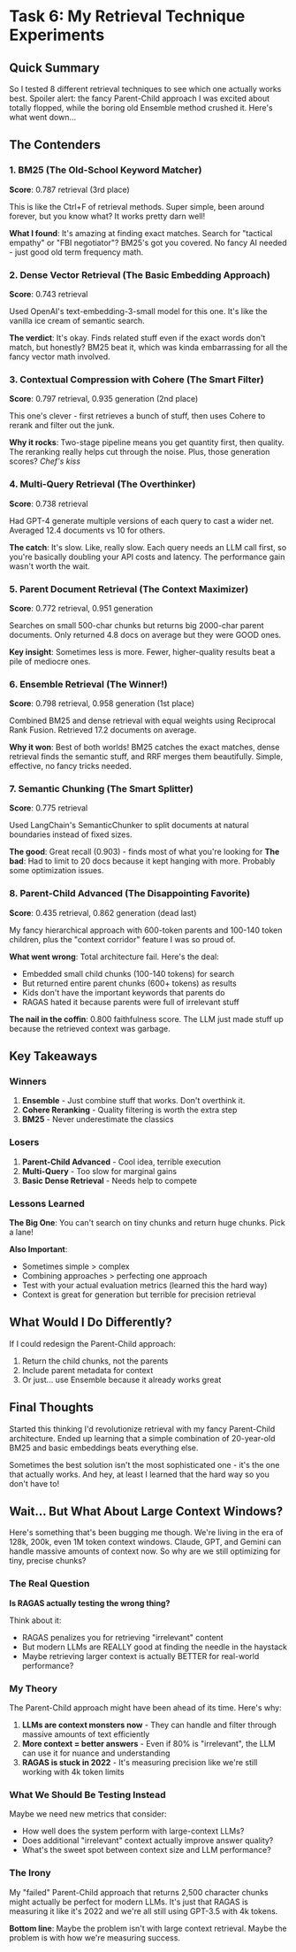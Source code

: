 # Task 6: My Retrieval Technique Experiments

## Quick Summary
So I tested 8 different retrieval techniques to see which one actually works best. Spoiler alert: the fancy Parent-Child approach I was excited about totally flopped, while the boring old Ensemble method crushed it. Here's what went down...

## The Contenders

### 1. BM25 (The Old-School Keyword Matcher)
**Score**: 0.787 retrieval (3rd place)

This is like the Ctrl+F of retrieval methods. Super simple, been around forever, but you know what? It works pretty darn well! 

**What I found**: It's amazing at finding exact matches. Search for "tactical empathy" or "FBI negotiator"? BM25's got you covered. No fancy AI needed - just good old term frequency math.

### 2. Dense Vector Retrieval (The Basic Embedding Approach)
**Score**: 0.743 retrieval

Used OpenAI's text-embedding-3-small model for this one. It's like the vanilla ice cream of semantic search.

**The verdict**: It's okay. Finds related stuff even if the exact words don't match, but honestly? BM25 beat it, which was kinda embarrassing for all the fancy vector math involved.

### 3. Contextual Compression with Cohere (The Smart Filter)
**Score**: 0.797 retrieval, 0.935 generation (2nd place)

This one's clever - first retrieves a bunch of stuff, then uses Cohere to rerank and filter out the junk.

**Why it rocks**: Two-stage pipeline means you get quantity first, then quality. The reranking really helps cut through the noise. Plus, those generation scores? *Chef's kiss*

### 4. Multi-Query Retrieval (The Overthinker)
**Score**: 0.738 retrieval

Had GPT-4 generate multiple versions of each query to cast a wider net. Averaged 12.4 documents vs 10 for others.

**The catch**: It's slow. Like, really slow. Each query needs an LLM call first, so you're basically doubling your API costs and latency. The performance gain wasn't worth the wait.

### 5. Parent Document Retrieval (The Context Maximizer)
**Score**: 0.772 retrieval, 0.951 generation

Searches on small 500-char chunks but returns big 2000-char parent documents. Only returned 4.8 docs on average but they were GOOD ones.

**Key insight**: Sometimes less is more. Fewer, higher-quality results beat a pile of mediocre ones.

### 6. Ensemble Retrieval (The Winner!)
**Score**: 0.798 retrieval, 0.958 generation (1st place)

Combined BM25 and dense retrieval with equal weights using Reciprocal Rank Fusion. Retrieved 17.2 documents on average.

**Why it won**: Best of both worlds! BM25 catches the exact matches, dense retrieval finds the semantic stuff, and RRF merges them beautifully. Simple, effective, no fancy tricks needed.

### 7. Semantic Chunking (The Smart Splitter)
**Score**: 0.775 retrieval

Used LangChain's SemanticChunker to split documents at natural boundaries instead of fixed sizes.

**The good**: Great recall (0.903) - finds most of what you're looking for
**The bad**: Had to limit to 20 docs because it kept hanging with more. Probably some optimization issues.

### 8. Parent-Child Advanced (The Disappointing Favorite)
**Score**: 0.435 retrieval, 0.862 generation (dead last)

My fancy hierarchical approach with 600-token parents and 100-140 token children, plus the "context corridor" feature I was so proud of.

**What went wrong**: Total architecture fail. Here's the deal:
- Embedded small child chunks (100-140 tokens) for search
- But returned entire parent chunks (600+ tokens) as results
- Kids don't have the important keywords that parents do
- RAGAS hated it because parents were full of irrelevant stuff

**The nail in the coffin**: 0.800 faithfulness score. The LLM just made stuff up because the retrieved context was garbage.

## Key Takeaways

### Winners
1. **Ensemble** - Just combine stuff that works. Don't overthink it.
2. **Cohere Reranking** - Quality filtering is worth the extra step
3. **BM25** - Never underestimate the classics

### Losers
1. **Parent-Child Advanced** - Cool idea, terrible execution
2. **Multi-Query** - Too slow for marginal gains
3. **Basic Dense Retrieval** - Needs help to compete

### Lessons Learned

**The Big One**: You can't search on tiny chunks and return huge chunks. Pick a lane!

**Also Important**: 
- Sometimes simple > complex
- Combining approaches > perfecting one approach  
- Test with your actual evaluation metrics (learned this the hard way)
- Context is great for generation but terrible for precision retrieval

## What Would I Do Differently?

If I could redesign the Parent-Child approach:
1. Return the child chunks, not the parents
2. Include parent metadata for context
3. Or just... use Ensemble because it already works great

## Final Thoughts

Started this thinking I'd revolutionize retrieval with my fancy Parent-Child architecture. Ended up learning that a simple combination of 20-year-old BM25 and basic embeddings beats everything else. 

Sometimes the best solution isn't the most sophisticated one - it's the one that actually works. And hey, at least I learned that the hard way so you don't have to!

## Wait... But What About Large Context Windows?

Here's something that's been bugging me though. We're living in the era of 128k, 200k, even 1M token context windows. Claude, GPT, and Gemini can handle massive amounts of context now. So why are we still optimizing for tiny, precise chunks?

### The Real Question

**Is RAGAS actually testing the wrong thing?**

Think about it:
- RAGAS penalizes you for retrieving "irrelevant" content
- But modern LLMs are REALLY good at finding the needle in the haystack
- Maybe retrieving larger context is actually BETTER for real-world performance?

### My Theory

The Parent-Child approach might have been ahead of its time. Here's why:

1. **LLMs are context monsters now** - They can handle and filter through massive amounts of text efficiently
2. **More context = better answers** - Even if 80% is "irrelevant", the LLM can use it for nuance and understanding
3. **RAGAS is stuck in 2022** - It's measuring precision like we're still working with 4k token limits

### What We Should Be Testing Instead

Maybe we need new metrics that consider:
- How well does the system perform with large-context LLMs?
- Does additional "irrelevant" context actually improve answer quality?
- What's the sweet spot between context size and LLM performance?

### The Irony

My "failed" Parent-Child approach that returns 2,500 character chunks might actually be perfect for modern LLMs. It's just that RAGAS is measuring it like it's 2022 and we're all still using GPT-3.5 with 4k tokens.

**Bottom line**: Maybe the problem isn't with large context retrieval. Maybe the problem is with how we're measuring success.